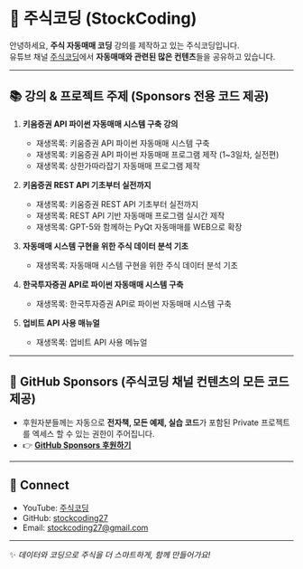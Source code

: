 # 👋 주식코딩 (StockCoding)

안녕하세요, **주식 자동매매 코딩** 강의를 제작하고 있는 주식코딩입니다.  
유튜브 채널 [주식코딩](https://www.youtube.com/@stock_coding)에서 **자동매매와 관련된 많은 컨텐츠**들을 공유하고 있습니다.

---

## 📚 강의 & 프로젝트 주제 (Sponsors 전용 코드 제공)
1. **키움증권 API 파이썬 자동매매 시스템 구축 강의**  
   - 재생목록: 키움증권 API 파이썬 자동매매 시스템 구축
   - 재생목록: 키움증권 API 파이썬 자동매매 프로그램 제작 (1~3일차, 실전편)
   - 재생목록: 상한가따라잡기 자동매매 프로그램 제작

2. **키움증권 REST API 기초부터 실전까지**
   - 재생목록: 키움증권 REST API 기초부터 실전까지
   - 재생목록: REST API 기반 자동매매 프로그램 실시간 제작  
   - 재생목록: GPT-5와 함께하는 PyQt 자동매매를 WEB으로 확장  

3. **자동매매 시스템 구현을 위한 주식 데이터 분석 기초**  
   - 재생목록: 자동매매 시스템 구현을 위한 주식 데이터 분석 기초
4. **한국투자증권 API로 파이썬 자동매매 시스템 구축**  
   - 재생목록: 한국투자증권 API로 파이썬 자동매매 시스템 구축
5. **업비트 API 사용 매뉴얼**  
   - 재생목록: 업비트 API 사용 메뉴얼

---

## 🚀 GitHub Sponsors (주식코딩 채널 컨텐츠의 모든 코드 제공)
- 후원자분들께는 자동으로 **전자책, 모든 예제, 실습 코드**가 포함된 Private 프로젝트를 엑세스 할 수 있는 권한이 주어집니다.
- 👉 [**GitHub Sponsors 후원하기**](https://github.com/sponsors/StockCodingYouTube)

---

## 🔗 Connect
- YouTube: [주식코딩](https://www.youtube.com/@stockcoding27)  
- GitHub: [stockcoding27](https://github.com/stockcoding27)  
- Email: stockcoding27@gmail.com  

---

✨ *데이터와 코딩으로 주식을 더 스마트하게, 함께 만들어가요!*
